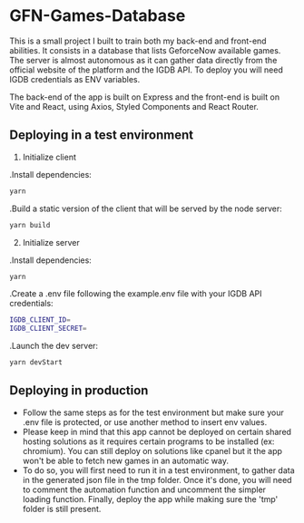 # GFN-Games-Database

This is a small project I built to train both my back-end and front-end abilities.
It consists in a database that lists GeforceNow available games.
The server is almost autonomous as it can gather data directly from the official website of the platform and the IGDB API. 
To deploy you will need IGDB credentials as ENV variables.

The back-end of the app is built on Express and the front-end is built on Vite and React, using Axios, Styled Components and React Router.

## Deploying in a test environment

1. Initialize client

.Install dependencies:

   ```bash
   yarn
   ```
   
.Build a static version of the client that will be served by the node server:

  ```bash
  yarn build
   ```
  
2. Initialize server

.Install dependencies:

   ```bash
   yarn
   ```

.Create a .env file following the example.env file with your IGDB API credentials:

  ```bash
  IGDB_CLIENT_ID=
  IGDB_CLIENT_SECRET=
  ```

.Launch the dev server:

  ```bash
  yarn devStart
  ```

## Deploying in production

- Follow the same steps as for the test environment but make sure your .env file is protected, or use another method to insert env values.
- Please keep in mind that this app cannot be deployed on certain shared hosting solutions as it requires certain programs to be installed (ex: chromium). You can still deploy on solutions like cpanel but it the app won't be able to fetch new games in an automatic way.
- To do so, you will first need to run it in a test environment, to gather data in the generated json file in the tmp folder. Once it's done, you will need to comment the automation function and uncomment the simpler loading function. Finally, deploy the app while making sure the 'tmp' folder is still present.